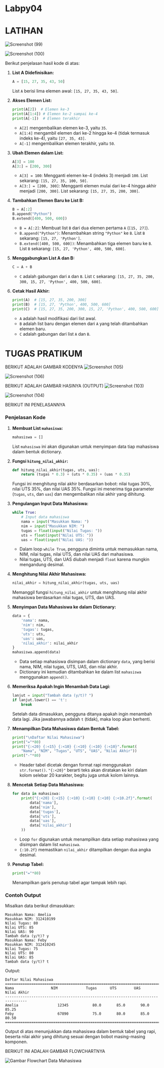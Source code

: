 # Labpy04

# LATIHAN
![Screenshot (99)](https://github.com/user-attachments/assets/d19394ae-ba21-40f2-9cd5-aacafef76f6d)

![Screenshot (100)](https://github.com/user-attachments/assets/3ab3c558-f545-4a19-9d7f-ad053855686b)


Berikut penjelasan hasil kode di atas:

1. **List A Didefinisikan:**
   ```python
   A = [15, 27, 35, 43, 50]
   ```
   List `A` berisi lima elemen awal: `[15, 27, 35, 43, 50]`.

2. **Akses Elemen List:**
   ```python
   print(A[2])  # Elemen ke-3
   print(A[1:4]) # Elemen ke-2 sampai ke-4
   print(A[-1])  # Elemen terakhir
   ```
   - `A[2]` mengembalikan elemen ke-3, yaitu `35`.
   - `A[1:4]` mengambil elemen dari ke-2 hingga ke-4 (tidak termasuk indeks ke-4), yaitu `[27, 35, 43]`.
   - `A[-1]` mengembalikan elemen terakhir, yaitu `50`.

3. **Ubah Elemen dalam List:**
   ```python
   A[3] = 100
   A[3:] = [200, 300]
   ```
   - `A[3] = 100`: Mengganti elemen ke-4 (indeks 3) menjadi `100`. List sekarang: `[15, 27, 35, 100, 50]`.
   - `A[3:] = [200, 300]`: Mengganti elemen mulai dari ke-4 hingga akhir menjadi `[200, 300]`. List sekarang: `[15, 27, 35, 200, 300]`.

4. **Tambahkan Elemen Baru ke List B:**
   ```python
   B = A[:2]
   B.append("Python")
   B.extend([400, 500, 600])
   ```
   - `B = A[:2]`: Membuat list `B` dari dua elemen pertama `A` (`[15, 27]`).
   - `B.append("Python")`: Menambahkan string `"Python"` ke `B`. List `B` sekarang: `[15, 27, 'Python']`.
   - `B.extend([400, 500, 600])`: Menambahkan tiga elemen baru ke `B`. List `B` sekarang: `[15, 27, 'Python', 400, 500, 600]`.

5. **Menggabungkan List A dan B:**
   ```python
   C = A + B
   ```
   - `C` adalah gabungan dari `A` dan `B`. List `C` sekarang: `[15, 27, 35, 200, 300, 15, 27, 'Python', 400, 500, 600]`.

6. **Cetak Hasil Akhir:**
   ```python
   print(A)  # [15, 27, 35, 200, 300]
   print(B)  # [15, 27, 'Python', 400, 500, 600]
   print(C)  # [15, 27, 35, 200, 300, 15, 27, 'Python', 400, 500, 600]
   ```
   - `A` adalah hasil modifikasi dari list awal.
   - `B` adalah list baru dengan elemen dari `A` yang telah ditambahkan elemen baru.
   - `C` adalah gabungan dari list `A` dan `B`.


# TUGAS PRATIKUM

BERIKUT ADALAH GAMBAR KODENYA
![Screenshot (105)](https://github.com/user-attachments/assets/31ac7d7d-d631-40c6-92cb-43909f5e3d17)

![Screenshot (106)](https://github.com/user-attachments/assets/e07fdaf8-0b57-4072-89f3-096f47ade42b)

BERIKUT ADALAH GAMBAR HASINYA (OUTPUT)
![Screenshot (103)](https://github.com/user-attachments/assets/2e7ac7d9-3fcc-4c3a-bb21-91f4828c673d)

![Screenshot (104)](https://github.com/user-attachments/assets/dcd749a5-c168-4013-a892-328897a74406)

BERIKUT INI PENELASANNYA

### Penjelasan Kode

1. **Membuat List `mahasiswa`:**
   ```python
   mahasiswa = []
   ```
   List `mahasiswa` ini akan digunakan untuk menyimpan data tiap mahasiswa dalam bentuk dictionary.

2. **Fungsi `hitung_nilai_akhir`:**
   ```python
   def hitung_nilai_akhir(tugas, uts, uas):
       return (tugas * 0.3) + (uts * 0.35) + (uas * 0.35)
   ```
   Fungsi ini menghitung nilai akhir berdasarkan bobot: nilai tugas 30%, nilai UTS 35%, dan nilai UAS 35%. Fungsi ini menerima tiga parameter (`tugas`, `uts`, dan `uas`) dan mengembalikan nilai akhir yang dihitung.

3. **Pengulangan Input Data Mahasiswa:**
   ```python
   while True:
       # Input data mahasiswa
       nama = input("Masukkan Nama: ")
       nim = input("Masukkan NIM: ")
       tugas = float(input("Nilai Tugas: "))
       uts = float(input("Nilai UTS: "))
       uas = float(input("Nilai UAS: "))
   ```
   - Dalam loop `while True`, pengguna diminta untuk memasukkan nama, NIM, nilai tugas, nilai UTS, dan nilai UAS dari mahasiswa. 
   - Nilai tugas, UTS, dan UAS diubah menjadi `float` karena mungkin mengandung desimal.

4. **Menghitung Nilai Akhir Mahasiswa:**
   ```python
   nilai_akhir = hitung_nilai_akhir(tugas, uts, uas)
   ```
   Memanggil fungsi `hitung_nilai_akhir` untuk menghitung nilai akhir mahasiswa berdasarkan nilai tugas, UTS, dan UAS.

5. **Menyimpan Data Mahasiswa ke dalam Dictionary:**
   ```python
   data = {
       'nama': nama,
       'nim': nim,
       'tugas': tugas,
       'uts': uts,
       'uas': uas,
       'nilai_akhir': nilai_akhir
   }
   mahasiswa.append(data)
   ```
   - Data setiap mahasiswa disimpan dalam dictionary `data`, yang berisi nama, NIM, nilai tugas, UTS, UAS, dan nilai akhir.
   - Dictionary ini kemudian ditambahkan ke dalam list `mahasiswa` menggunakan `append()`.

6. **Memeriksa Apakah Ingin Menambah Data Lagi:**
   ```python
   lanjut = input("Tambah data (y/t)? ")
   if lanjut.lower() == 't':
       break
   ```
   Setelah data dimasukkan, pengguna ditanya apakah ingin menambah data lagi. Jika jawabannya adalah `t` (tidak), maka loop akan berhenti.

7. **Menampilkan Data Mahasiswa dalam Bentuk Tabel:**
   ```python
   print("\nDaftar Nilai Mahasiswa")
   print("="*80)
   print("{:<20} {:<15} {:<10} {:<10} {:<10} {:<10}".format(
       "Nama", "NIM", "Tugas", "UTS", "UAS", "Nilai Akhir"))
   print("-"*80)
   ```
   - Header tabel dicetak dengan format rapi menggunakan `str.format()`. `"{:<20}"` berarti teks akan diratakan ke kiri dalam kolom selebar 20 karakter, begitu juga untuk kolom lainnya.

8. **Mencetak Setiap Data Mahasiswa:**
   ```python
   for data in mahasiswa:
       print("{:<20} {:<15} {:<10} {:<10} {:<10} {:<10.2f}".format(
           data['nama'],
           data['nim'],
           data['tugas'],
           data['uts'],
           data['uas'],
           data['nilai_akhir']
       ))
   ```
   - Loop `for` digunakan untuk menampilkan data setiap mahasiswa yang disimpan dalam list `mahasiswa`.
   - `{:10.2f}` memastikan `nilai_akhir` ditampilkan dengan dua angka desimal.

9. **Penutup Tabel:**
   ```python
   print("="*80)
   ```
   Menampilkan garis penutup tabel agar tampak lebih rapi.

### Contoh Output
Misalkan data berikut dimasukkan:
```
Masukkan Nama: Amelia
Masukkan NIM: 312410199
Nilai Tugas: 80
Nilai UTS: 85
Nilai UAS: 90
Tambah data (y/t)? y
Masukkan Nama: Feby 
Masukkan NIM: 312410245
Nilai Tugas: 75
Nilai UTS: 80
Nilai UAS: 85
Tambah data (y/t)? t
```

Output:
```
Daftar Nilai Mahasiswa
================================================================================
Nama                 NIM             Tugas      UTS        UAS        Nilai Akhir
--------------------------------------------------------------------------------
Amelia                  12345           80.0       85.0       90.0       85.25     
Feby                    67890           75.0       80.0       85.0       80.50     
================================================================================
```

Output di atas menunjukkan data mahasiswa dalam bentuk tabel yang rapi, beserta nilai akhir yang dihitung sesuai dengan bobot masing-masing komponen.


BERIKUT INI ADALAH GAMBAR FLOWCHARTNYA    

![Gambar Flowchart Data Mahasiswa](https://github.com/user-attachments/assets/840c1d7d-7e33-48f5-a283-04dc15f7be4d)




